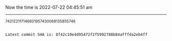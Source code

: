 Now the time is 2022-07-22 04:45:51 am

---

<small>742122117146601957430068135855746</small>

```txt

Latest commit SHA is: 8f42c10e4d95472f2f5992788b84afffda2eb4ff
```
